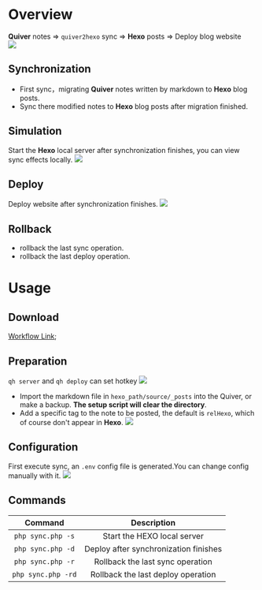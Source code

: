 # Overview
**Quiver** notes  => `quiver2hexo` sync => **Hexo** posts => Deploy blog website  
![](http://markdown.zengtuo.net/1552203274.png?imageMogr2/thumbnail/!70p)

## Synchronization
- First sync，migrating **Quiver** notes written by markdown to **Hexo** blog posts.
- Sync there modified notes to **Hexo** blog posts after migration finished.

## Simulation
Start the **Hexo** local server after synchronization finishes, you can view sync effects locally.
![](http://markdown.zengtuo.net/1552199336.png?imageMogr2/thumbnail/!70p)

## Deploy
Deploy website after synchronization finishes.
![](http://markdown.zengtuo.net/1552225752.png?imageMogr2/thumbnail/!70p)

## Rollback
- rollback the last sync operation.
- rollback the last deploy operation.

# Usage
## Download
[Workflow Link](https://raw.githubusercontent.com/summerway/AlfredQuiver2HexoWorkflow/master/quiver2hexo.alfredworkflow);

##  Preparation
`qh server` and `qh deploy` can set hotkey
![](http://markdown.zengtuo.net/1552224648.png?imageMogr2/thumbnail/!50p)  
- Import the markdown file in `hexo_path/source/_posts` into the Quiver, or make a backup. **The setup script will clear the directory**.
- Add a specific tag to the note to be posted, the default is `relHexo`, which of course don't appear in **Hexo**.
![](http://markdown.zengtuo.net/1552223484.png?imageMogr2/thumbnail/!70p)

## Configuration
First execute sync, an `.env` config file is generated.You can change config manually with it.
![](http://markdown.zengtuo.net/1552197683.png?imageMogr2/thumbnail/!70p)

## Commands
| Command      | Description  |
| :------:  | :-----:  | 
| `php sync.php -s` | Start the HEXO local server | 
| `php sync.php -d` | Deploy after synchronization finishes|
| `php sync.php -r` | Rollback the last sync operation| - |
| `php sync.php -rd` | Rollback the last deploy operation| - |



